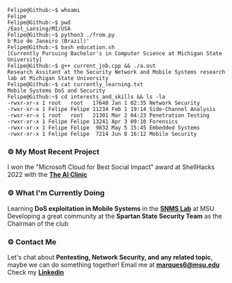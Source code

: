 ````console
Felipe@Github:~$ whoami
Felipe
Felipe@Github:~$ pwd
/East_Lansing/MI/USA
Felipe@Github:~$ python3 ./from.py
b'Rio de Janeiro (Brazil)'
Felipe@Github:~$ bash education.sh                                                                                   
[Currently Pursuing Bachelor's in Computer Science at Michigan State University]
Felipe@Github:~$ g++ current_job.cpp && ./a.out
Research Assitant at the Security Network and Mobile Systems research lab at Michigan State University
Felipe@Github:~$ cat currently_learning.txt
Mobile Systems DoS and Security
Felipe@Github:~$ cd interests_and_skills && ls -la
-rwxr-xr-x 1 root   root   17640 Jan 1 02:35 Network Security
-rwxr-xr-x 1 Felipe Felipe 11234 Feb 1 19:14 Side-Channel Analysis
-rwxr-xr-x 1 root   root   21301 Mar 2 04:23 Penetration Testing
-rwxr-xr-x 1 Felipe Felipe 13241 Apr 3 09:10 Forensics
-rwxr-xr-x 1 Felipe Felipe  9832 May 5 15:45 Embedded Systems
-rwxr-xr-x 1 Felipe Felipe  7214 Jun 8 16:12 Mobile Security

````

### ⚙️ My Most Recent Project

I won the "Microsoft Cloud for Best Social Impact" award at ShellHacks 2022 with the **[The AI Clinic](https://github.com/Y0uk1tsun3/diagnosis_app)**

### ⚙️ What I'm Currently Doing
Learning **DoS exploitation in Mobile Systems** in the **[SNMS Lab](https://www.cse.msu.edu/~ghtu/research-projects.html)** at MSU
Developing a great community at the **Spartan State Security Team** as the Chairman of the club

### ⚙️ Contact Me
Let's chat about **Pentesting, Network Security, and any related topic**, maybe we can do something together!
Email me at **marques6@msu.edu**<br/>
Check my **[Linkedin](https://www.linkedin.com/in/felipe-marques-allevato-250549220/)**
